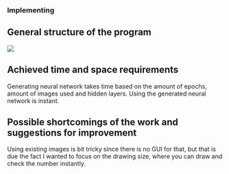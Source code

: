 ### Implementing

## General structure of the program
![](https://github.com/A00N/NumberRecognition/blob/main/Documentation/Material/packages.png)

## Achieved time and space requirements
Generating neural network takes time based on the amount of epochs, amount of images used and hidden layers. Using the generated neural network is instant.

## Possible shortcomings of the work and suggestions for improvement
Using existing images is bit tricky since there is no GUI for that, but that is due the fact I wanted to focus on the drawing size, where you can draw and check the number instantly.


